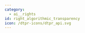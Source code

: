 ```yaml
---
category:
  - ai__rights
id: right_algorithmic_transparency
icon: /dtpr-icons/dtpr_api.svg
---
```



